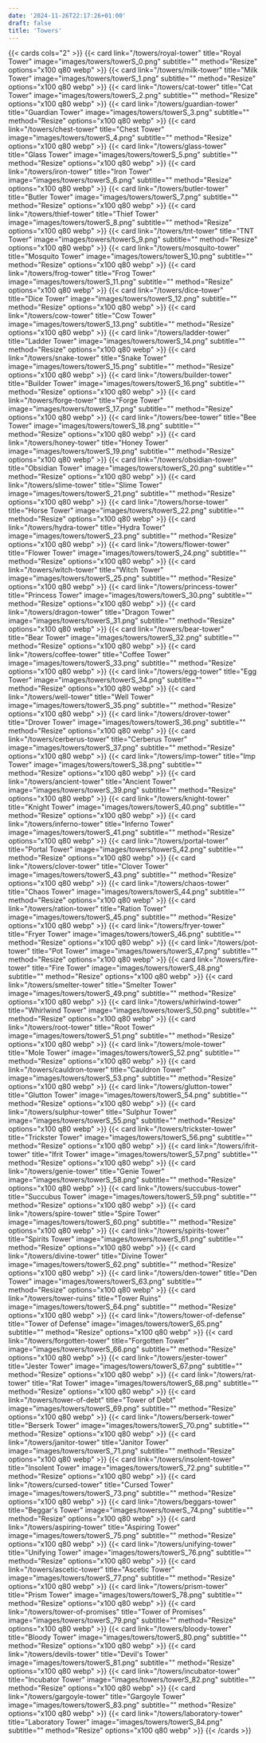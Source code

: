 ```yaml
---
date: '2024-11-26T22:17:26+01:00'
draft: false
title: 'Towers'
---
```


{{< cards cols="2" >}}
  {{< card link="/towers/royal-tower" title="Royal Tower" image="images/towers/towerS_0.png" subtitle="" method="Resize" options="x100 q80 webp" >}}
  {{< card link="/towers/milk-tower" title="Milk Tower" image="images/towers/towerS_1.png" subtitle="" method="Resize" options="x100 q80 webp" >}}
  {{< card link="/towers/cat-tower" title="Cat Tower" image="images/towers/towerS_2.png" subtitle="" method="Resize" options="x100 q80 webp" >}}
  {{< card link="/towers/guardian-tower" title="Guardian Tower" image="images/towers/towerS_3.png" subtitle="" method="Resize" options="x100 q80 webp" >}}
  {{< card link="/towers/chest-tower" title="Chest Tower" image="images/towers/towerS_4.png" subtitle="" method="Resize" options="x100 q80 webp" >}}
  {{< card link="/towers/glass-tower" title="Glass Tower" image="images/towers/towerS_5.png" subtitle="" method="Resize" options="x100 q80 webp" >}}
  {{< card link="/towers/iron-tower" title="Iron Tower" image="images/towers/towerS_6.png" subtitle="" method="Resize" options="x100 q80 webp" >}}
  {{< card link="/towers/butler-tower" title="Butler Tower" image="images/towers/towerS_7.png" subtitle="" method="Resize" options="x100 q80 webp" >}}
  {{< card link="/towers/thief-tower" title="Thief Tower" image="images/towers/towerS_8.png" subtitle="" method="Resize" options="x100 q80 webp" >}}
  {{< card link="/towers/tnt-tower" title="TNT Tower" image="images/towers/towerS_9.png" subtitle="" method="Resize" options="x100 q80 webp" >}}
  {{< card link="/towers/mosquito-tower" title="Mosquito Tower" image="images/towers/towerS_10.png" subtitle="" method="Resize" options="x100 q80 webp" >}}
  {{< card link="/towers/frog-tower" title="Frog Tower" image="images/towers/towerS_11.png" subtitle="" method="Resize" options="x100 q80 webp" >}}
  {{< card link="/towers/dice-tower" title="Dice Tower" image="images/towers/towerS_12.png" subtitle="" method="Resize" options="x100 q80 webp" >}}
  {{< card link="/towers/cow-tower" title="Cow Tower" image="images/towers/towerS_13.png" subtitle="" method="Resize" options="x100 q80 webp" >}}
  {{< card link="/towers/ladder-tower" title="Ladder Tower" image="images/towers/towerS_14.png" subtitle="" method="Resize" options="x100 q80 webp" >}}
  {{< card link="/towers/snake-tower" title="Snake Tower" image="images/towers/towerS_15.png" subtitle="" method="Resize" options="x100 q80 webp" >}}
  {{< card link="/towers/builder-tower" title="Builder Tower" image="images/towers/towerS_16.png" subtitle="" method="Resize" options="x100 q80 webp" >}}
  {{< card link="/towers/forge-tower" title="Forge Tower" image="images/towers/towerS_17.png" subtitle="" method="Resize" options="x100 q80 webp" >}}
  {{< card link="/towers/bee-tower" title="Bee Tower" image="images/towers/towerS_18.png" subtitle="" method="Resize" options="x100 q80 webp" >}}
  {{< card link="/towers/honey-tower" title="Honey Tower" image="images/towers/towerS_19.png" subtitle="" method="Resize" options="x100 q80 webp" >}}
  {{< card link="/towers/obsidian-tower" title="Obsidian Tower" image="images/towers/towerS_20.png" subtitle="" method="Resize" options="x100 q80 webp" >}}
  {{< card link="/towers/slime-tower" title="Slime Tower" image="images/towers/towerS_21.png" subtitle="" method="Resize" options="x100 q80 webp" >}}
  {{< card link="/towers/horse-tower" title="Horse Tower" image="images/towers/towerS_22.png" subtitle="" method="Resize" options="x100 q80 webp" >}}
  {{< card link="/towers/hydra-tower" title="Hydra Tower" image="images/towers/towerS_23.png" subtitle="" method="Resize" options="x100 q80 webp" >}}
  {{< card link="/towers/flower-tower" title="Flower Tower" image="images/towers/towerS_24.png" subtitle="" method="Resize" options="x100 q80 webp" >}}
  {{< card link="/towers/witch-tower" title="Witch Tower" image="images/towers/towerS_25.png" subtitle="" method="Resize" options="x100 q80 webp" >}}
  {{< card link="/towers/princess-tower" title="Princess Tower" image="images/towers/towerS_30.png" subtitle="" method="Resize" options="x100 q80 webp" >}}
  {{< card link="/towers/dragon-tower" title="Dragon Tower" image="images/towers/towerS_31.png" subtitle="" method="Resize" options="x100 q80 webp" >}}
  {{< card link="/towers/bear-tower" title="Bear Tower" image="images/towers/towerS_32.png" subtitle="" method="Resize" options="x100 q80 webp" >}}
  {{< card link="/towers/coffee-tower" title="Coffee Tower" image="images/towers/towerS_33.png" subtitle="" method="Resize" options="x100 q80 webp" >}}
  {{< card link="/towers/egg-tower" title="Egg Tower" image="images/towers/towerS_34.png" subtitle="" method="Resize" options="x100 q80 webp" >}}
  {{< card link="/towers/well-tower" title="Well Tower" image="images/towers/towerS_35.png" subtitle="" method="Resize" options="x100 q80 webp" >}}
  {{< card link="/towers/drover-tower" title="Drover Tower" image="images/towers/towerS_36.png" subtitle="" method="Resize" options="x100 q80 webp" >}}
  {{< card link="/towers/cerberus-tower" title="Cerberus Tower" image="images/towers/towerS_37.png" subtitle="" method="Resize" options="x100 q80 webp" >}}
  {{< card link="/towers/imp-tower" title="Imp Tower" image="images/towers/towerS_38.png" subtitle="" method="Resize" options="x100 q80 webp" >}}
  {{< card link="/towers/ancient-tower" title="Ancient Tower" image="images/towers/towerS_39.png" subtitle="" method="Resize" options="x100 q80 webp" >}}
  {{< card link="/towers/knight-tower" title="Knight Tower" image="images/towers/towerS_40.png" subtitle="" method="Resize" options="x100 q80 webp" >}}
  {{< card link="/towers/inferno-tower" title="Inferno Tower" image="images/towers/towerS_41.png" subtitle="" method="Resize" options="x100 q80 webp" >}}
  {{< card link="/towers/portal-tower" title="Portal Tower" image="images/towers/towerS_42.png" subtitle="" method="Resize" options="x100 q80 webp" >}}
  {{< card link="/towers/clover-tower" title="Clover Tower" image="images/towers/towerS_43.png" subtitle="" method="Resize" options="x100 q80 webp" >}}
  {{< card link="/towers/chaos-tower" title="Chaos Tower" image="images/towers/towerS_44.png" subtitle="" method="Resize" options="x100 q80 webp" >}}
  {{< card link="/towers/ration-tower" title="Ration Tower" image="images/towers/towerS_45.png" subtitle="" method="Resize" options="x100 q80 webp" >}}
  {{< card link="/towers/fryer-tower" title="Fryer Tower" image="images/towers/towerS_46.png" subtitle="" method="Resize" options="x100 q80 webp" >}}
  {{< card link="/towers/pot-tower" title="Pot Tower" image="images/towers/towerS_47.png" subtitle="" method="Resize" options="x100 q80 webp" >}}
  {{< card link="/towers/fire-tower" title="Fire Tower" image="images/towers/towerS_48.png" subtitle="" method="Resize" options="x100 q80 webp" >}}
  {{< card link="/towers/smelter-tower" title="Smelter Tower" image="images/towers/towerS_49.png" subtitle="" method="Resize" options="x100 q80 webp" >}}
  {{< card link="/towers/whirlwind-tower" title="Whirlwind Tower" image="images/towers/towerS_50.png" subtitle="" method="Resize" options="x100 q80 webp" >}}
  {{< card link="/towers/root-tower" title="Root Tower" image="images/towers/towerS_51.png" subtitle="" method="Resize" options="x100 q80 webp" >}}
  {{< card link="/towers/mole-tower" title="Mole Tower" image="images/towers/towerS_52.png" subtitle="" method="Resize" options="x100 q80 webp" >}}
  {{< card link="/towers/cauldron-tower" title="Cauldron Tower" image="images/towers/towerS_53.png" subtitle="" method="Resize" options="x100 q80 webp" >}}
  {{< card link="/towers/glutton-tower" title="Glutton Tower" image="images/towers/towerS_54.png" subtitle="" method="Resize" options="x100 q80 webp" >}}
  {{< card link="/towers/sulphur-tower" title="Sulphur Tower" image="images/towers/towerS_55.png" subtitle="" method="Resize" options="x100 q80 webp" >}}
  {{< card link="/towers/trickster-tower" title="Trickster Tower" image="images/towers/towerS_56.png" subtitle="" method="Resize" options="x100 q80 webp" >}}
  {{< card link="/towers/ifrit-tower" title="Ifrit Tower" image="images/towers/towerS_57.png" subtitle="" method="Resize" options="x100 q80 webp" >}}
  {{< card link="/towers/genie-tower" title="Genie Tower" image="images/towers/towerS_58.png" subtitle="" method="Resize" options="x100 q80 webp" >}}
  {{< card link="/towers/succubus-tower" title="Succubus Tower" image="images/towers/towerS_59.png" subtitle="" method="Resize" options="x100 q80 webp" >}}
  {{< card link="/towers/spire-tower" title="Spire Tower" image="images/towers/towerS_60.png" subtitle="" method="Resize" options="x100 q80 webp" >}}
  {{< card link="/towers/spirits-tower" title="Spirits Tower" image="images/towers/towerS_61.png" subtitle="" method="Resize" options="x100 q80 webp" >}}
  {{< card link="/towers/divine-tower" title="Divine Tower" image="images/towers/towerS_62.png" subtitle="" method="Resize" options="x100 q80 webp" >}}
  {{< card link="/towers/den-tower" title="Den Tower" image="images/towers/towerS_63.png" subtitle="" method="Resize" options="x100 q80 webp" >}}
  {{< card link="/towers/tower-ruins" title="Tower Ruins" image="images/towers/towerS_64.png" subtitle="" method="Resize" options="x100 q80 webp" >}}
  {{< card link="/towers/tower-of-defense" title="Tower of Defense" image="images/towers/towerS_65.png" subtitle="" method="Resize" options="x100 q80 webp" >}}
  {{< card link="/towers/forgotten-tower" title="Forgotten Tower" image="images/towers/towerS_66.png" subtitle="" method="Resize" options="x100 q80 webp" >}}
  {{< card link="/towers/jester-tower" title="Jester Tower" image="images/towers/towerS_67.png" subtitle="" method="Resize" options="x100 q80 webp" >}}
  {{< card link="/towers/rat-tower" title="Rat Tower" image="images/towers/towerS_68.png" subtitle="" method="Resize" options="x100 q80 webp" >}}
  {{< card link="/towers/tower-of-debt" title="Tower of Debt" image="images/towers/towerS_69.png" subtitle="" method="Resize" options="x100 q80 webp" >}}
  {{< card link="/towers/berserk-tower" title="Berserk Tower" image="images/towers/towerS_70.png" subtitle="" method="Resize" options="x100 q80 webp" >}}
  {{< card link="/towers/janitor-tower" title="Janitor Tower" image="images/towers/towerS_71.png" subtitle="" method="Resize" options="x100 q80 webp" >}}
  {{< card link="/towers/insolent-tower" title="Insolent Tower" image="images/towers/towerS_72.png" subtitle="" method="Resize" options="x100 q80 webp" >}}
  {{< card link="/towers/cursed-tower" title="Cursed Tower" image="images/towers/towerS_73.png" subtitle="" method="Resize" options="x100 q80 webp" >}}
  {{< card link="/towers/beggars-tower" title="Beggar's Tower" image="images/towers/towerS_74.png" subtitle="" method="Resize" options="x100 q80 webp" >}}
  {{< card link="/towers/aspiring-tower" title="Aspiring Tower" image="images/towers/towerS_75.png" subtitle="" method="Resize" options="x100 q80 webp" >}}
  {{< card link="/towers/unifying-tower" title="Unifying Tower" image="images/towers/towerS_76.png" subtitle="" method="Resize" options="x100 q80 webp" >}}
  {{< card link="/towers/ascetic-tower" title="Ascetic Tower" image="images/towers/towerS_77.png" subtitle="" method="Resize" options="x100 q80 webp" >}}
  {{< card link="/towers/prism-tower" title="Prism Tower" image="images/towers/towerS_78.png" subtitle="" method="Resize" options="x100 q80 webp" >}}
  {{< card link="/towers/tower-of-promises" title="Tower of Promises" image="images/towers/towerS_79.png" subtitle="" method="Resize" options="x100 q80 webp" >}}
  {{< card link="/towers/bloody-tower" title="Bloody Tower" image="images/towers/towerS_80.png" subtitle="" method="Resize" options="x100 q80 webp" >}}
  {{< card link="/towers/devils-tower" title="Devil's Tower" image="images/towers/towerS_81.png" subtitle="" method="Resize" options="x100 q80 webp" >}}
  {{< card link="/towers/incubator-tower" title="Incubator Tower" image="images/towers/towerS_82.png" subtitle="" method="Resize" options="x100 q80 webp" >}}
  {{< card link="/towers/gargoyle-tower" title="Gargoyle Tower" image="images/towers/towerS_83.png" subtitle="" method="Resize" options="x100 q80 webp" >}}
  {{< card link="/towers/laboratory-tower" title="Laboratory Tower" image="images/towers/towerS_84.png" subtitle="" method="Resize" options="x100 q80 webp" >}}
{{< /cards >}}